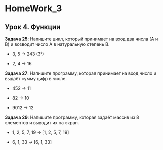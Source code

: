 # HomeWork_3

## Урок 4. Функции
**Задача 25**: Напишите цикл, который принимает на вход два числа (A и B) и возводит число A в натуральную степень B.

* 3, 5 -> 243 (3⁵)

* 2, 4 -> 16

**Задача 27**: Напишите программу, которая принимает на вход число и выдаёт сумму цифр в числе.

* 452 -> 11

* 82 -> 10

* 9012 -> 12

**Задача 29**: Напишите программу, которая задаёт массив из 8 элементов и выводит их на экран.

* 1, 2, 5, 7, 19 -> [1, 2, 5, 7, 19]

* 6, 1, 33 -> [6, 1, 33]
